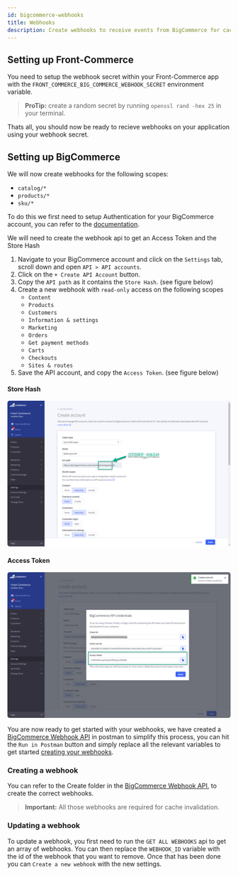 ```yaml
---
id: bigcommerce-webhooks
title: Webhooks
description: Create webhooks to receive events from BigCommerce for cache invalidation and other purposes.
---
```


## Setting up Front-Commerce

You need to setup the webhook secret within your Front-Commerce app with the `FRONT_COMMERCE_BIG_COMMERCE_WEBHOOK_SECRET` environment variable.

> **ProTip:** create a random secret by running `openssl rand -hex 25` in your terminal.

Thats all, you should now be ready to recieve webhooks on your application using your webhook secret.

## Setting up BigCommerce

We will now create webhooks for the following scopes:

- `catalog/*`
- `products/*`
- `sku/*`

To do this we first need to setup Authentication for your BigCommerce account, you can refer to the [documentation](https://developer.bigcommerce.com/docs/ZG9jOjIyMDYxMw-v2-and-v3-rest-api-authentication).

We will need to create the webhook api to get an Access Token and the Store Hash

1. Navigate to your BigCommerce account and click on the `Settings` tab, scroll down and open `API > API accounts`.
1. Click on the `+ Create API Account` button.
1. Copy the `API path` as it contains the `Store Hash`. (see figure below)
1. Create a new webhook with `read-only` access on the following scopes
   - `Content`
   - `Products`
   - `Customers`
   - `Information & settings`
   - `Marketing`
   - `Orders`
   - `Get payment methods`
   - `Carts`
   - `Checkouts`
   - `Sites & routes`
1. Save the API account, and copy the `Access Token`. (see figure below)

#### Store Hash

<div style="text-align:left;">
  <img src="./assets/new-webhook-storehash.png" alt="Store Hash in BigCommerce API path" style="border-radius:5px;">
</div>

#### Access Token

<div style="text-align:left;">
  <img src="./assets/new-webhook-accesstoken.png" alt="SBigCommerce API account access token" style="border-radius:5px;">
</div>

You are now ready to get started with your webhooks, we have created a [BigCommerce Webhook API](https://documenter.getpostman.com/view/16678499/UzQys4QZ) in postman to simplify this process, you can hit the `Run in Postman` button and simply replace all the relevant variables to get started [creating your webhooks](#Creating-a-webhook).

### Creating a webhook

You can refer to the Create folder in the [BigCommerce Webhook API](https://documenter.getpostman.com/view/16678499/UzQys4QZ), to create the correct webhooks.

> **Important:** All those webhooks are required for cache invalidation.

### Updating a webhook

To update a webhook, you first need to run the `GET ALL WEBHOOKS` api to get an array of webhooks. You can then replace the `WEBHOOK_ID` variable with the id of the webhook that you want to remove.
Once that has been done you can `Create a new webhook` with the new settings.
